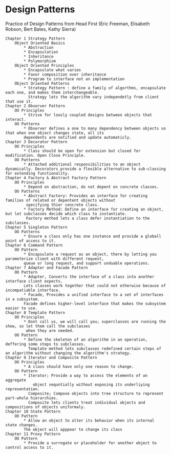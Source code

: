 # Design Patterns

Practice of Design Patterns from Head First (Eric Freeman, Elisabeth Robson, Bert Bates, Kathy Sierra)

    Chapter 1 Strategy Pattern
        Object Oriented Basics
            * Abstraction
            * Encapsulation
            * Inheritance
            * Polymorphism
        Object Oriented Principles
            * Encapsulate what varies
            * Favor composition over inheritance
            * Program to interface not an implementation
        Object Oriented Patterns
            * Strategy Pattern : define a family of algorthms, encapsulate each one, and makes them interchangeable.
              Strategy lets the algorithm vary independetly from client that use it.
    Chapter 2 Observer Pattern
        OO Principles
            * Strive for loosly coupled designs between objects that interact.
        OO Patterns
            * Observer defines a one to many dependency between objects so that when one object changes state, all its
            dependents are notified and update automaticly.
    Chapter 3 Decorator Pattern
        OO Principles
            * Class should be open for extension but closed for modification. Open Close Principle.
        OO Patterns
            * Attached additional responsibilities to an object dynamically. Decorators provide a flexible alternative to sub-classing for extending functionality.
    Chapter 4 Factory & Abstract Factory Pattern
        OO Principles
            * Depend on abstraction, do not depent on concrete classes.
        OO Patterns
            * Abstract Factory: Provides an interface for creating families of related or depentent objects without
             specifying thier concrete class.
            * Factory Method: Define an interface for creating an object, but let subclasses decide which class to instantiate.
             Factory method lets a class defer instantiation to the subclasses.
    Chapter 5 Singleton Pattern
        OO Patterns
            * Ensure a class only has one instance and provide a globall point of access to it.
    Chapter 6 Command Pattern
        OO Pattern
            * Encapsulate a request as an object, there by letting you parameterize client with different request,
            queue or long request, and support unduable operations.
    Chapter 7 Adapter and Facade Pattern
        OO Pattern
            * Adapter, Converts the interface of a class into another interface client expects.
            Lets classes work together that could not otherwise because of incompatiable interface.
            * Facade, Provides a unified interface to a set of interfaces in a subsystem.
            Facade defines higher-level interface that makes the subsystem easier to use.
    Chapter 8 Template Pattern
        OO Principles
            * Dont call us, we will call you; superclasses are running the show, so let them call the subclasses
             when they are needed.
        OO Pattern
            * Define the skeleton of an algorithm in an operation, deffering some steps to subclasses.
              Template method lets subclasses redefined certain steps of an algorithm without changing the algorithm's strategy.
    Chapter 9 Iterator and Composite Pattern
        OO Principles
            * A class should have only one reason to change.
        OO Pattern
            * Iterator; Provide a way to access the elements of an aggregate
                object sequntially without exposing its underliying representation.
              Composite; Compose objects into tree structure to represent part-whole hierarchies.
              Composite lets clients treat individual objects and compositions of objects uniformaly.
    Chapter 10 State Pattern
        OO Pattern
            * Allow an object to alter its behavior when its internal state changes.
            The object will apppear to change its class
    Chapter 11 Proxy Pattern
        OO Pattern
            * Provide a surrogate or placeholder for another object to control access to it.